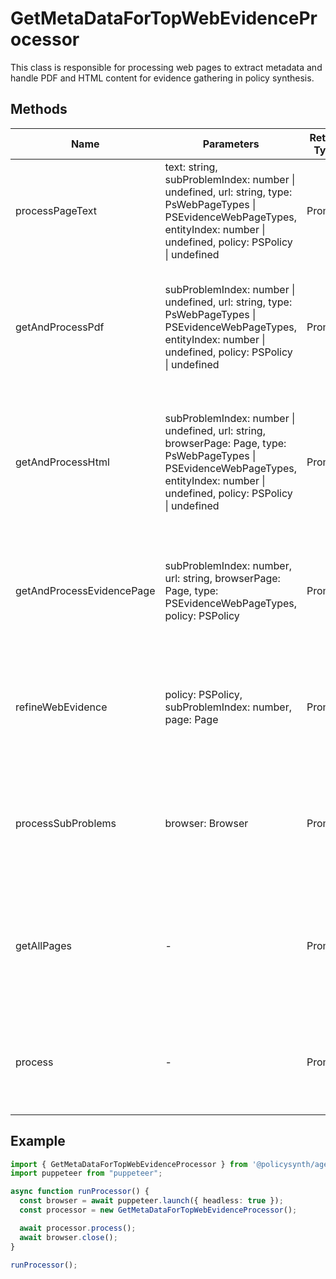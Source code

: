 # GetMetaDataForTopWebEvidenceProcessor

This class is responsible for processing web pages to extract metadata and handle PDF and HTML content for evidence gathering in policy synthesis.

## Methods

| Name                          | Parameters                                                                                                      | Return Type | Description                                                                                     |
|-------------------------------|-----------------------------------------------------------------------------------------------------------------|-------------|-------------------------------------------------------------------------------------------------|
| processPageText               | text: string, subProblemIndex: number \| undefined, url: string, type: PsWebPageTypes \| PSEvidenceWebPageTypes, entityIndex: number \| undefined, policy: PSPolicy \| undefined | Promise<void> | Processes the text of a web page to extract metadata and save it.                               |
| getAndProcessPdf              | subProblemIndex: number \| undefined, url: string, type: PsWebPageTypes \| PSEvidenceWebPageTypes, entityIndex: number \| undefined, policy: PSPolicy \| undefined | Promise<void> | Handles the processing of a PDF file from a URL, extracting text and processing it for metadata. |
| getAndProcessHtml             | subProblemIndex: number \| undefined, url: string, browserPage: Page, type: PsWebPageTypes \| PSEvidenceWebPageTypes, entityIndex: number \| undefined, policy: PSPolicy \| undefined | Promise<void> | Fetches and processes HTML content from a URL, extracting and processing text for metadata.      |
| getAndProcessEvidencePage     | subProblemIndex: number, url: string, browserPage: Page, type: PSEvidenceWebPageTypes, policy: PSPolicy          | Promise<boolean> | Determines the content type of a URL and processes it accordingly as HTML or PDF.               |
| refineWebEvidence             | policy: PSPolicy, subProblemIndex: number, page: Page                                                            | Promise<void> | Processes and refines web evidence for a given policy and sub-problem index.                    |
| processSubProblems            | browser: Browser                                                                                                | Promise<void> | Processes sub-problems to refine web evidence using multiple browser pages.                     |
| getAllPages                   | -                                                                                                               | Promise<void> | Manages the browser lifecycle and processes all sub-problems for web evidence gathering.        |
| process                       | -                                                                                                               | Promise<void> | Initiates the process of gathering and refining web metadata for evidence.                      |

## Example

```typescript
import { GetMetaDataForTopWebEvidenceProcessor } from '@policysynth/agents/policies/web/getMetaDataForTopWebEvidence.js';
import puppeteer from "puppeteer";

async function runProcessor() {
  const browser = await puppeteer.launch({ headless: true });
  const processor = new GetMetaDataForTopWebEvidenceProcessor();

  await processor.process();
  await browser.close();
}

runProcessor();
```